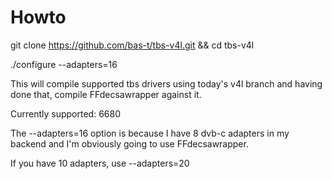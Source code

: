 Howto
=====

git clone https://github.com/bas-t/tbs-v4l.git && cd tbs-v4l

./configure --adapters=16

This will compile supported tbs drivers using today's v4l branch and having done that, compile FFdecsawrapper against it.

Currently supported: 6680

The --adapters=16 option is because I have 8 dvb-c adapters in my backend and I'm obviously going to use FFdecsawrapper.

If you have 10 adapters, use --adapters=20
